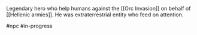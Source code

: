 Legendary hero who help humans against the [[Orc Invasion]] on behalf of [[Hellenic armies]]. He was extraterrestrial entity who feed on attention.

#npc #in-progress 